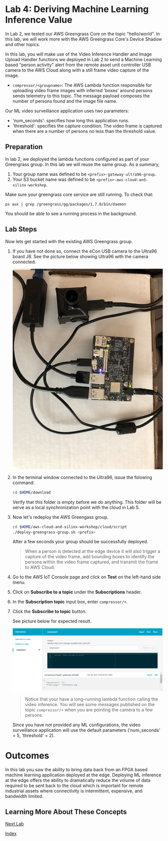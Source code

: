 # Lab 4: Deriving Machine Learning Inference Value

In Lab 2, we tested our AWS Greengrass Core on the topic "hello/world". In this lab, we will work more with the AWS Greengrass Core's Device Shadow and other topics.

In this lab, you will make use of the Video Inference Handler and Image Upload Handler functions we deployed in Lab 2 to send a Machine Learning based "person activity" alert from the remote asset unit controller USB camera to the AWS Cloud along with a still frame video capture of the image.

* ```compressor/<groupname>```: The AWS Lambda function responsible for uploading video frame images with inferred 'boxes' around persons sends telemetry to this topic. The message payload composes the number of persons found and the image file name.

Our ML video surveillance application uses two parameters:

* 'num_seconds': specifies how long this application runs.
* 'threshold': specifies the capture condition. The video frame is captured when there are a number of persons no less than the threshold value.

## Preparation

In lab 2, we deployed the lambda functions configured as part of your Greengrass group.  In this lab we will reuse the same group.
As a summary,

1. Your group name was defined to be ```<prefix>-gateway-ultra96-group```.
2. Your S3 bucket name was defined to be ```<prefix>-aws-cloud-and-xilinx-workshop```.

Make sure your greengrass core service are still running. To check that:

```shell
ps aux | grep /greengrass/gg/packages/1.7.0/bin/daemon
```

You should be able to see a running process in the background.

## Lab Steps

Now lets get started with the existing AWS Greengrass group.

1. If you have not done so, connect the eCon USB camera to the Ultra96 board J8. 
   See the picture below showing Ultra96 with the camera connected.

   ![alt text](images/Ultra96_WithCamera.jpg?raw=true "Ultra96 with USB Camera")

2. In the terminal window connected to the Ultra96, issue the folowing command:
   
   ```bash
   cd $HOME/download
   ```
   Verify that this folder is empty before we do anything.  This folder will be serve as a local synchronization point with the cloud in Lab 5.

3. Now let's redeploy the AWS Greengass group.

   ```bash
   cd $HOME/aws-cloud-and-xilinx-workshop/cloud/script
   ./deploy-greengrass-group.sh <prefix>
   ```

   After a few seconds your group should be successfully deployed.

   > When a person is detected at the edge device it will also trigger a capture of the video frame, add bounding boxes to identify the persons within the video frame captured, and transmit the frame to AWS Cloud.

4. Go to the AWS IoT Console page and click on **Test** on the left-hand side menu. 
5. Click on **Subscribe to a topic** under the **Subscriptions** header.
6. In the **Subscription topic** input box, enter ```compressor/+```. 
7. Click the **Subscribe to topic** button.

   See picture below for expected result.

   ![alt text](images/Publish_Image_Upload.PNG)

   > Notice that your have a long-running lambda function calling the video inference. 
   You will see some messages published on the topic ```compressor/+``` 
   when you are pointing the camera to a few persons.

   Since you have not provided any ML configurations, the video surveillance application will use the default parameters ('num_seconds' = 5, 'threshold' = 2).

# Outcomes
In this lab you saw the ability to bring data back from an FPGA based machine learning application deployed at the edge.  Deploying ML inference at the edge offers the ability to dramatically reduce the volume of data required to be sent back to the cloud which is important for remote industrial assets where connectivity is intermittent, expensive, and bandwidth limited.

## Learning More About These Concepts

[Next Lab](./Lab5.md)

[Index](./README.md)

